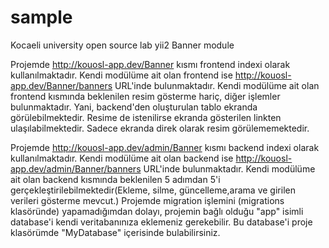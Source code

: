 # sample
Kocaeli university open source lab yii2 Banner module

Projemde http://kouosl-app.dev/Banner kısmı frontend indexi olarak kullanılmaktadır.
Kendi modülüme ait olan frontend ise http://kouosl-app.dev/Banner/banners URL'inde bulunmaktadır.
Kendi modülüme ait olan frontend kısmında beklenilen resim gösterme hariç, diğer işlemler bulunmaktadır. 
Yani, backend'den oluşturulan tablo ekranda görülebilmektedir. 
Resime de istenilirse ekranda gösterilen linkten ulaşılabilmektedir. Sadece ekranda direk olarak resim görülememektedir. 

Projemde http://kouosl-app.dev/admin/Banner kısmı backend indexi olarak kullanılmaktadır.
Kendi modülüme ait olan backend ise http://kouosl-app.dev/admin/Banner/banners URL'inde bulunmaktadır.
Kendi modülüme ait olan backend kısmında beklenilen 5 adımdan 5'i gerçekleştirilebilmektedir(Ekleme, silme, güncelleme,arama ve girilen verileri gösterme mevcut.)
Projemde migration işlemini (migrations klasöründe) yapamadığımdan dolayı, projemin bağlı olduğu "app" isimli database'i kendi veritabanınıza eklemeniz gerekebilir.
Bu database'i proje klasörümde "MyDatabase" içerisinde bulabilirsiniz.
